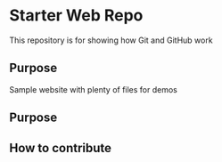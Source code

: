 # Starter Web Repo

This repository is for showing how Git and GitHub work

## Purpose

Sample website with plenty of files for demos

## Purpose

## How to contribute
